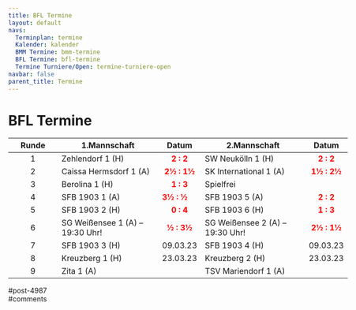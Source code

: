 ```yaml
---
title: BFL Termine 
layout: default
navs:
  Terminplan: termine
  Kalender: kalender
  BMM Termine: bmm-termine
  BFL Termine: bfl-termine
  Termine Turniere/Open: termine-turniere-open
navbar: false
parent_title: Termine
---
```

<div class="post-4987 page type-page status-publish hentry" id="post-4987">
<h1 class="entry-title">BFL Termine</h1>
<div class="entry-content">
<table class="clean bmm" style="width: 688px;">
<thead>
<tr>
<th>Runde</th>
<th>1.Mannschaft</th>
<th style="text-align: center;">Datum</th>
<th>2.Mannschaft</th>
<th style="text-align: center;">Datum</th>
</tr>
</thead>
<tbody>
<tr>
<td style="text-align: center; width: 84px;">1</td>
<td nowrap="nowrap">Zehlendorf 1 (H)</td>
<td style="text-align: center;"><strong><span style="color: #ff0000;">2 : 2</span></strong></td>
<td nowrap="nowrap">SW Neukölln 1 (H)</td>
<td style="text-align: center;"><strong><span style="color: #ff0000;">2 : 2</span></strong></td>
</tr>
<tr>
<td style="text-align: center; width: 84px;">2</td>
<td>Caissa Hermsdorf 1 (A)</td>
<td style="text-align: center;"><strong><span style="color: #ff0000;">2½ : 1½</span></strong></td>
<td>SK International 1 (A)</td>
<td style="text-align: center;"><strong><span style="color: #ff0000;">1½ : 2½</span></strong></td>
</tr>
<tr>
<td style="text-align: center; width: 84px;">3</td>
<td nowrap="nowrap">Berolina 1 (H)</td>
<td style="text-align: center;"><strong><span style="color: #ff0000;">1 : 3</span></strong></td>
<td>Spielfrei</td>
<td></td>
</tr>
<tr>
<td style="text-align: center; width: 84px;">4</td>
<td nowrap="nowrap">SFB 1903 1 (A)</td>
<td><strong><span style="color: #ff0000;">3½ : ½</span></strong></td>
<td nowrap="nowrap">SFB 1903 5 (A)</td>
<td style="text-align: center;"><strong><span style="color: #ff0000;">2 : 2</span></strong></td>
</tr>
<tr>
<td style="text-align: center; width: 84px;">5</td>
<td>SFB 1903 2 (H)</td>
<td style="text-align: center;"><strong><span style="color: #ff0000;">0 : 4</span></strong></td>
<td>SFB 1903 6 (H)</td>
<td style="text-align: center;"><strong><span style="color: #ff0000;">1 : 3</span></strong></td>
</tr>
<tr>
<td style="text-align: center; width: 84px;">6</td>
<td>SG Weißensee 1 (A) – 19:30 Uhr!</td>
<td style="text-align: center;"><strong><span style="color: #ff0000;">½ : 3½</span></strong></td>
<td>SG Weißensee 2 (A) – 19:30 Uhr!</td>
<td style="text-align: center;"><strong><span style="color: #ff0000;">2½ : 1½</span></strong></td>
</tr>
<tr>
<td style="text-align: center; width: 84px;">7</td>
<td>SFB 1903 3 (H)</td>
<td>09.03.23</td>
<td>SFB 1903 4 (H)</td>
<td>09.03.23</td>
</tr>
<tr>
<td style="text-align: center; width: 84px;">8</td>
<td>Kreuzberg 1 (H)</td>
<td>23.03.23</td>
<td>Kreuzberg 2 (H)</td>
<td>23.03.23</td>
</tr>
<tr>
<td style="text-align: center; width: 84px;">9</td>
<td>Zita 1 (A)</td>
<td></td>
<td>TSV Mariendorf 1 (A)</td>
<td></td>
</tr>
</tbody>
</table>
</div><!-- .entry-content -->
</div> #post-4987 
<div id="comments">
</div> #comments 
